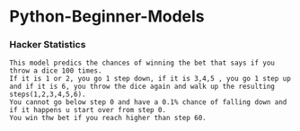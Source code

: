 # Python-Beginner-Models

### Hacker Statistics
    This model predics the chances of winning the bet that says if you throw a dice 100 times.
    If it is 1 or 2, you go 1 step down, if it is 3,4,5 , you go 1 step up and if it is 6, you throw the dice again and walk up the resulting steps(1,2,3,4,5,6). 
    You cannot go below step 0 and have a 0.1% chance of falling down and if it happens u start over from step 0. 
    You win thw bet if you reach higher than step 60.
